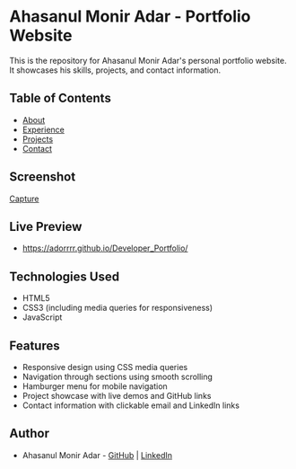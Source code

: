 

# Ahasanul Monir Adar - Portfolio Website



This is the repository for Ahasanul Monir Adar's personal portfolio website. It showcases his skills, projects, and contact information.

## Table of Contents

- [About](#about)
- [Experience](#experience)
- [Projects](#projects)
- [Contact](#contact)


## Screenshot

[Capture](https://github.com/user-attachments/assets/813f9558-bb8a-4583-bc38-ce39dbbe00eb)


## Live Preview

- https://adorrrr.github.io/Developer_Portfolio/


## Technologies Used

- HTML5
- CSS3 (including media queries for responsiveness)
- JavaScript

## Features

- Responsive design using CSS media queries
- Navigation through sections using smooth scrolling
- Hamburger menu for mobile navigation
- Project showcase with live demos and GitHub links
- Contact information with clickable email and LinkedIn links

## Author

- Ahasanul Monir Adar - [GitHub](https://github.com/adorrrr) | [LinkedIn](https://www.linkedin.com/in/ahassanul-monir-adar-8b8464274/)

